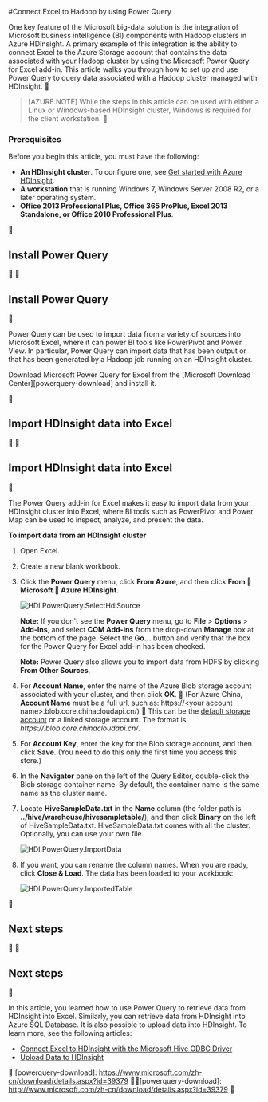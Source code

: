 <properties
	pageTitle="Connect Excel to Hadoop with Power Query | Azure"
	description="Learn how to take advantage of business intelligence components and use Power Query for Excel to access data stored in Hadoop on HDInsight."
	services="hdinsight"
	documentationCenter=""
	tags="azure-portal"
	authors="mumian"
	manager="jhubbard"
	editor="cgronlun"/>

<tags
	ms.service="hdinsight"
	ms.workload="big-data"
	ms.tgt_pltfrm="na"
	ms.devlang="na"
	ms.topic="article"
	ms.date="07/25/2016"
	wacn.date=""
	ms.author="jgao"/>


#Connect Excel to Hadoop by using Power Query

One key feature of the Microsoft big-data solution is the integration of Microsoft business intelligence (BI) components with Hadoop clusters in Azure HDInsight. A primary example of this integration is the ability to connect Excel to the Azure Storage account that contains the data associated with your Hadoop cluster by using the Microsoft Power Query for Excel add-in. This article walks you through how to set up and use Power Query to query data associated with a Hadoop cluster managed with HDInsight.


> [AZURE.NOTE] While the steps in this article can be used with either a Linux or Windows-based HDInsight cluster, Windows is required for the client workstation.


### Prerequisites

Before you begin this article, you must have the following:

- **An HDInsight cluster**. To configure one, see [Get started with Azure HDInsight][hdinsight-get-started].
- **A workstation** that is running Windows 7, Windows Server 2008 R2, or a later operating system.
- **Office 2013 Professional Plus, Office 365 ProPlus, Excel 2013 Standalone, or Office 2010 Professional Plus**.



## Install Power Query


## <a id="InstallPowerQuery"></a> Install Power Query


Power Query can be used to import data from a variety of sources into Microsoft Excel, where it can power BI tools like PowerPivot and Power View. In particular, Power Query can import data that has been output or that has been generated by a Hadoop job running on an HDInsight cluster.

Download Microsoft Power Query for Excel from the [Microsoft Download Center][powerquery-download] and install it.


## Import HDInsight data into Excel


## <a id="ImportData"></a>Import HDInsight data into Excel


The Power Query add-in for Excel makes it easy to import data from your HDInsight cluster into Excel, where BI tools such as PowerPivot and Power Map can be used to inspect, analyze, and present the data.

**To import data from an HDInsight cluster**

1. Open Excel.

2. Create a new blank workbook.

3. Click the **Power Query** menu, click **From Azure**, and then click **From  Microsoft  Azure HDInsight**.

	![HDI.PowerQuery.SelectHdiSource][image-hdi-powerquery-hdi-source]

	**Note:** If you don't see the **Power Query** menu, go to **File** > **Options** > **Add-Ins**, and select **COM Add-ins** from the drop-down **Manage** box at the bottom of the page. Select the **Go...** button and verify that the box for the Power Query for Excel add-in has been checked.

	**Note:** Power Query also allows you to import data from HDFS by clicking **From Other Sources**.

3. For **Account Name**, enter the name of the Azure Blob storage account associated with your cluster, and then click **OK**.  (For Azure China, **Account Name** must be a full url, such as: https://<your account name\>.blob.core.chinacloudapi.cn/)  This can be the [default storage account](/documentation/articles/hdinsight-administer-use-management-portal-v1/#find-the-default-storage-account) or a linked storage account.  The format is *https://<StorageAccountName>.blob.core.chinacloudapi.cn/*.

4. For **Account Key**, enter the key for the Blob storage account, and then click **Save**. (You need to do this only the first time you access this store.)

5. In the **Navigator** pane on the left of the Query Editor, double-click the Blob storage container name. By default, the container name is the same name as the cluster name.

6. Locate **HiveSampleData.txt** in the **Name** column (the folder path is **../hive/warehouse/hivesampletable/**), and then click **Binary** on the left of HiveSampleData.txt. HiveSampleData.txt comes with all the cluster. Optionally, you can use your own file.

	![HDI.PowerQuery.ImportData][image-hdi-powerquery-importdata]

7. If you want, you can rename the column names. When you are ready, click **Close & Load**.  The data has been loaded to your workbook:

	![HDI.PowerQuery.ImportedTable][image-hdi-powerquery-imported-table]


## Next steps


## <a id="NextSteps"></a>Next steps


In this article, you learned how to use Power Query to retrieve data from HDInsight into Excel. Similarly, you can retrieve data from HDInsight into Azure SQL Database. It is also possible to upload data into HDInsight. To learn more, see the following articles:

* [Connect Excel to HDInsight with the Microsoft Hive ODBC Driver][hdinsight-ODBC]
* [Upload Data to HDInsight][hdinsight-upload-data]

[hdinsight-ODBC]: /documentation/articles/hdinsight-connect-excel-hive-ODBC-driver/
[hdinsight-get-started]: /documentation/articles/hdinsight-hadoop-tutorial-get-started-windows-v1/
[hdinsight-upload-data]: /documentation/articles/hdinsight-upload-data/

[image-hdi-powerquery-hdi-source]: ./media/hdinsight-connect-excel-power-query/HDI.PowerQuery.SelectHdiSource.png
[image-hdi-powerquery-importdata]: ./media/hdinsight-connect-excel-power-query/HDI.PowerQuery.ImportData.png
[image-hdi-powerquery-imported-table]: ./media/hdinsight-connect-excel-power-query/HDI.PowerQuery.ImportedTable.PNG


[powerquery-download]: https://www.microsoft.com/zh-cn/download/details.aspx?id=39379


[powerquery-download]: http://www.microsoft.com/zh-cn/download/details.aspx?id=39379


